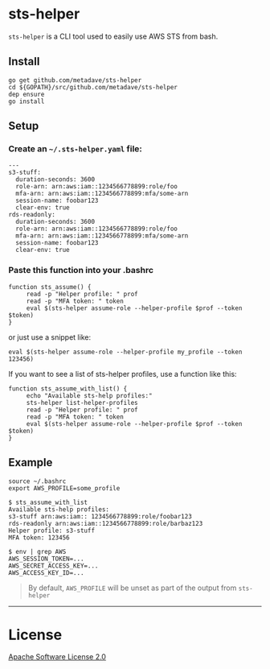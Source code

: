 # sts-helper

`sts-helper` is a CLI tool used to easily use AWS STS from bash. 

## Install

```
go get github.com/metadave/sts-helper
cd ${GOPATH}/src/github.com/metadave/sts-helper
dep ensure
go install
```

## Setup 

### Create an `~/.sts-helper.yaml` file:

```
---
s3-stuff:
  duration-seconds: 3600
  role-arn: arn:aws:iam::1234566778899:role/foo
  mfa-arn: arn:aws:iam::1234566778899:mfa/some-arn
  session-name: foobar123
  clear-env: true
rds-readonly:
  duration-seconds: 3600
  role-arn: arn:aws:iam::1234566778899:role/foo
  mfa-arn: arn:aws:iam::1234566778899:mfa/some-arn
  session-name: foobar123
  clear-env: true

```

### Paste this function into your .bashrc

```
function sts_assume() {
     read -p "Helper profile: " prof
     read -p "MFA token: " token
     eval $(sts-helper assume-role --helper-profile $prof --token $token)
}
```

or just use a snippet like:

```
eval $(sts-helper assume-role --helper-profile my_profile --token 123456)
```

If you want to see a list of sts-helper profiles, use a function like this:

```
function sts_assume_with_list() {
     echo "Available sts-help profiles:"
     sts-helper list-helper-profiles
     read -p "Helper profile: " prof
     read -p "MFA token: " token
     eval $(sts-helper assume-role --helper-profile $prof --token $token)
}
```


## Example

```
source ~/.bashrc
export AWS_PROFILE=some_profile

$ sts_assume_with_list 
Available sts-help profiles:
s3-stuff arn:aws:iam:: 1234566778899:role/foobar123
rds-readonly arn:aws:iam::1234566778899:role/barbaz123
Helper profile: s3-stuff
MFA token: 123456

$ env | grep AWS
AWS_SESSION_TOKEN=...
AWS_SECRET_ACCESS_KEY=...
AWS_ACCESS_KEY_ID=...
```

> By default, `AWS_PROFILE` will be unset as part of the output from `sts-helper`

---

# License

[Apache Software License 2.0](https://github.com/metadave/ksv/blob/master/LICENSE)

